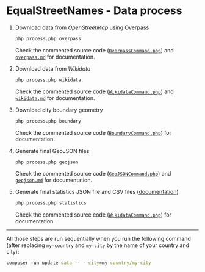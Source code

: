 # EqualStreetNames - Data process

1. Download data from _OpenStreetMap_ using Overpass

    ```cmd
    php process.php overpass
    ```

    Check the commented source code ([`OverpassCommand.php`](./Command/OverpassCommand.php)) and [`overpass.md`](./docs/overpass.md) for documentation.

1. Download data from _Wikidata_

    ```cmd
    php process.php wikidata
    ```

    Check the commented source code ([`WikidataCommand.php`](./Command/WikidataCommand.php)) and [`wikidata.md`](./docs/wikidata.md) for documentation.

1. Download city boundary geometry

    ```cmd
    php process.php boundary
    ```

    Check the commented source code ([`BoundaryCommand.php`](./Command/BoundaryCommand.php)) for documentation.

1. Generate final GeoJSON files

    ```cmd
    php process.php geojson
    ```

    Check the commented source code ([`GeoJSONCommand.php`](./Command/GeoJSONCommand.php)) and [`geojson.md`](./docs/geojson.md) for documentation.

1. Generate final statistics JSON file and CSV files ([documentation](./docs/statistics.md))

    ```cmd
    php process.php statistics
    ```

    Check the commented source code ([`WikidataCommand.php`](./Command/WikidataCommand.php)) for documentation.

---

All those steps are run sequentially when you run the following command (after replacing `my-country` and `my-city` by the name of your country and city):

```cmd
composer run update-data -- --city=my-country/my-city
```
